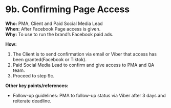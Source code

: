 # 9b. Confirming Page Access

**Who:** PMA, Client and Paid Social Media Lead \
**When:** After Facebook Page access is given. \
**Why:**  To use to run the brand’s Facebook paid ads.&#x20;

**How:**&#x20;

1. The Client is to send confirmation via email or Viber that access has been granted(Facebook or Tiktok).&#x20;
2. Paid Social Media Lead to confirm and give access to PMA and QA team.&#x20;
3. Proceed to step 9c.&#x20;

&#x20;

**Other key points/references:**&#x20;

* Follow-up guidelines: PMA to follow-up status via Viber after 3 days and reiterate deadline.&#x20;

&#x20;
